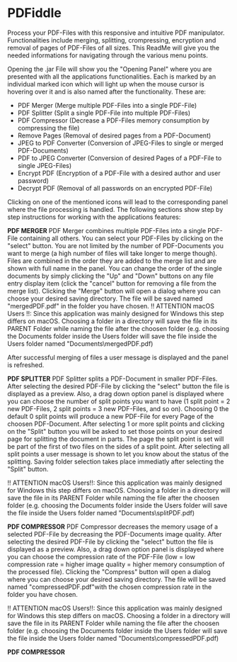 # PDFiddle

Process your PDF-Files with this responsive and intuitive PDF manipulator. 
Functionalities include merging, splitting, crompressing, encryption and removal of pages of PDF-Files of all sizes. 
This ReadMe will give you the needed informations for navigating through the various menu points.


Opening the .jar File will show you the "Opening Panel" where you are presented with all the applications functionalities. 
Each is marked by an individual marked icon which will light up when the mouse cursor is hovering over it and is also named after the functionality. 
These are:

- PDF Merger (Merge multiple PDF-Files into a single PDF-File)
- PDF Splitter (Split a single PDF-File into multiple PDF-Files)
- PDF Compressor (Decrease a PDF-Files memory consumption by compressing the file)
- Remove Pages (Removal of desired pages from a PDF-Document)
- JPEG to PDF Converter (Conversion of JPEG-Files to single or merged PDF-Documents)
- PDF to JPEG Converter (Conversion of desired Pages of a PDF-File to single JPEG-Files)
- Encrypt PDF (Encryption of a PDF-File with a desired author and user password)
- Decrypt PDF (Removal of all passwords on an encrypted PDF-File)

Clicking on one of the mentioned icons will lead to the corresponding panel where the file processing is handled. 
The following sections show step by step instructions for working with the applications features:



  ****************************************PDF MERGER****************************************
  PDF Merger combines multiple PDF-Files into a single PDF-File containing all others. You can select your PDF-Files by clicking on the "select" button.
  You are not limited by the number of PDF-Documents you want to merge (a high number of files will take longer to merge though). Files are combined in the 
  order they are added to the merge list and are shown with full name in the panel. You can change the order of the single documents by simply clicking the
  "Up" and "Down" buttons on any file entry display item (click the "cancel" button for removing a file from the merge list).
  Clicking the "Merge" button will open a dialog where you can choose your desired saving directory. The file will be saved named "mergedPDF.pdf" in the folder 
  you have chosen.
  !! ATTENTION macOS Users !!:
  Since this application was mainly designed for Windows this step differs on macOS. Choosing a folder in a directory will save the file in its PARENT Folder
  while naming the file after the choosen folder (e.g. choosing the Documents folder inside the Users folder will save the file inside the Users folder named 
  "Documents\mergedPDF.pdf)
  
  After successful merging of files a user message is displayed and the panel is refreshed.
  
  
  
  
  ****************************************PDF SPLITTER****************************************
  PDF Splitter splits a PDF-Document in smaller PDF-Files. After selecting the desired PDF-File by clicking the "select" button the file is displayed as a 
  preview. Also, a drag down option panel is displayed where you can choose the number of split points you want to have (1 split point = 2 new PDF-Files,
  2 split points = 3 new PDF-Files, and so on). Choosing 0 the default 0 split points will produce a new PDF-File for every Page of the choosen PDF-Document.
  After selecting 1 or more split points and clicking on the "Split" button you will be asked to set those points on your desired page for splitting the document in parts. 
  The page the split point is set will be part of the first of two files on the sides of a split point. After selecting all split points a user message is shown to let you know 
  about the status of the splitting. Saving folder selection takes place immediatly after selecting the "Split" button.
  
  !! ATTENTION macOS Users!!:
  Since this application was mainly designed for Windows this step differs on macOS. Choosing a folder in a directory will save the file in its PARENT Folder
  while naming the file after the choosen folder (e.g. choosing the Documents folder inside the Users folder will save the file inside the Users folder named 
  "Documents\splitPDF.pdf)
  
  
  ****************************************PDF COMPRESSOR****************************************
  PDF Compressor decreases the memory usage of a selected PDF-File by decreasing the PDF-Documents image quality. After selecting the desired PDF-File by clicking the "select"       button the file is displayed as a preview. Also, a drag down option panel is displayed where you can choose the compression rate of the PDF-File (low = low compression rate = 
  higher image quality = higher memory consumption of the processed file). Clicking the "Compress" button will open a dialog where you can choose your desired saving directory.     The  file will be saved named "compressedPDF.pdf"with the chosen compression rate in the folder you have chosen.
  
  !! ATTENTION macOS Users!!:
  Since this application was mainly designed for Windows this step differs on macOS. Choosing a folder in a directory will save the file in its PARENT Folder
  while naming the file after the choosen folder (e.g. choosing the Documents folder inside the Users folder will save the file inside the Users folder named 
  "Documents\compressedPDF.pdf)
  
  ****************************************PDF COMPRESSOR****************************************
  
  
  
  

